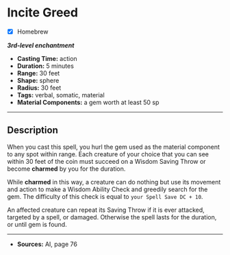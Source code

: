 # Incite Greed
- [x] Homebrew

***3rd-level enchantment***
- **Casting Time:** action
- **Duration:** 5 minutes
- **Range:** 30 feet
- **Shape:** sphere
- **Radius:** 30 feet
- **Tags:** verbal, somatic, material
- **Material Components:** a gem worth at least 50 sp

---

## Description
When you cast this spell, you hurl the gem used as the material component to any spot within range.
Each creature of your choice that you can see within 30 feet of the coin must succeed on a Wisdom Saving Throw or become **charmed** by you for the duration.

While **charmed** in this way, a creature can do nothing but use its movement and action to make a Wisdom Ability Check and greedily search for the gem.
The difficulty of this check is equal to `your Spell Save DC + 10`.

An affected creature can repeat its Saving Throw if it is ever attacked, targeted by a spell, or damaged.
Otherwise the spell lasts for the duration, or until gem is found.

---

- **Sources:** AI, page 76

